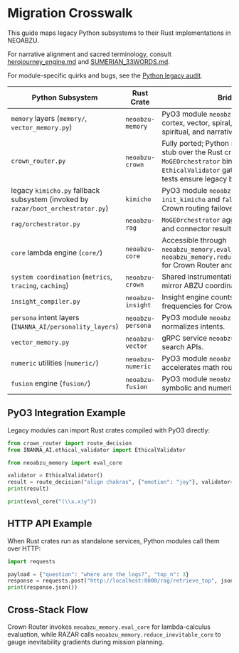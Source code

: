 # Migration Crosswalk

This guide maps legacy Python subsystems to their Rust implementations in NEOABZU.

For narrative alignment and sacred terminology, consult [herojourney_engine.md](herojourney_engine.md) and [SUMERIAN_33WORDS.md](SUMERIAN_33WORDS.md).

For module-specific quirks and bugs, see the [Python legacy audit](../../docs/python_legacy_audit.md).

| Python Subsystem | Rust Crate | Bridge |
| --- | --- | --- |
| `memory` layers (`memory/`, `vector_memory.py`) | `neoabzu-memory` | PyO3 module `neoabzu_memory` bundles cortex, vector, spiral, emotional, mental, spiritual, and narrative layers. |
| `crown_router.py` | `neoabzu-crown` | Fully ported; Python module is a thin stub over the Rust crate with native `MoGEOrchestrator` bindings and optional `EthicalValidator` gating. RAZAR parity tests ensure legacy behavior. |
| legacy `kimicho.py` fallback subsystem (invoked by `razar/boot_orchestrator.py`) | `kimicho` | PyO3 module `neoabzu_kimicho` exposes `init_kimicho` and `fallback_k2` for Crown routing failover. |
| `rag/orchestrator.py` | `neoabzu-rag` | `MoGEOrchestrator` aggregates memory and connector results via PyO3. |
| `core` lambda engine (`core/`) | `neoabzu-core` | Accessible through `neoabzu_memory.eval_core` and `neoabzu_memory.reduce_inevitable_core` for Crown Router and RAZAR. |
| `system coordination` (`metrics`, `tracing`, `caching`) | `neoabzu-crown` | Shared instrumentation and caches mirror ABZU coordination. |
| `insight_compiler.py` | `neoabzu-insight` | Insight engine counts word and bigram frequencies for Crown Router. |
| `persona` intent layers (`INANNA_AI/personality_layers`) | `neoabzu-persona` | PyO3 module `neoabzu_persona` normalizes intents. |
| `vector_memory.py` | `neoabzu-vector` | gRPC service `neoabzu_vector` exposes search APIs. |
| `numeric` utilities (`numeric/`) | `neoabzu-numeric` | PyO3 module `neoabzu_numeric` accelerates math routines. |
| `fusion` engine (`fusion/`) | `neoabzu-fusion` | PyO3 module `neoabzu_fusion` merges symbolic and numeric invariants. |

## PyO3 Integration Example

Legacy modules can import Rust crates compiled with PyO3 directly:

```python
from crown_router import route_decision
from INANNA_AI.ethical_validator import EthicalValidator

from neoabzu_memory import eval_core

validator = EthicalValidator()
result = route_decision("align chakras", {"emotion": "joy"}, validator=validator)
print(result)

print(eval_core("(\\x.x)y"))
```

## HTTP API Example

When Rust crates run as standalone services, Python modules call them over HTTP:

```python
import requests

payload = {"question": "where are the logs?", "top_n": 3}
response = requests.post("http://localhost:8000/rag/retrieve_top", json=payload)
print(response.json())
```

## Cross-Stack Flow

Crown Router invokes `neoabzu_memory.eval_core` for lambda-calculus evaluation, while RAZAR calls `neoabzu_memory.reduce_inevitable_core` to gauge inevitability gradients during mission planning.
